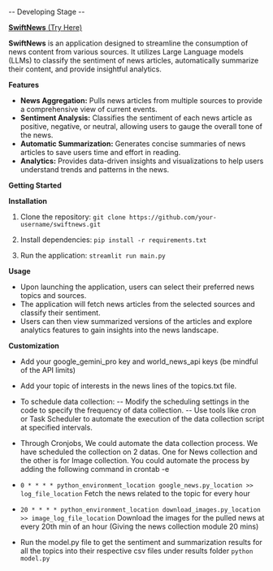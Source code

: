 -- Developing Stage --

<a href="https://newsapp-kf4izafuxgmhgdtpbpz5hx.streamlit.app/" target="_blank">**SwiftNews** (Try Here)</a>


**SwiftNews** is an application designed to streamline the consumption of news content from various sources. 
It utilizes Large Language models (LLMs) to classify the sentiment of news articles, automatically summarize their content, and provide insightful analytics.

**Features**
- **News Aggregation:** Pulls news articles from multiple sources to provide a comprehensive view of current events.
- **Sentiment Analysis:** Classifies the sentiment of each news article as positive, negative, or neutral, allowing users to gauge the overall tone of the news.
- **Automatic Summarization:** Generates concise summaries of news articles to save users time and effort in reading.
- **Analytics:** Provides data-driven insights and visualizations to help users understand trends and patterns in the news.

**Getting Started**

**Installation**

1. Clone the repository:
   ``` git clone https://github.com/your-username/swiftnews.git ```
   
2. Install dependencies:
   ```pip install -r requirements.txt```
   
3. Run the application:
   ```streamlit run main.py```

**Usage**
- Upon launching the application, users can select their preferred news topics and sources.
- The application will fetch news articles from the selected sources and classify their sentiment.
- Users can then view summarized versions of the articles and explore analytics features to gain insights into the news landscape.

**Customization**
- Add your google_gemini_pro key and world_news_api keys (be mindful of the API limits)
- Add your topic of interests in the news lines of the topics.txt file.
- To schedule data collection:
-- Modify the scheduling settings in the code to specify the frequency of data collection.
-- Use tools like cron or Task Scheduler to automate the execution of the data collection script at specified intervals.

- Through Cronjobs, We could automate the data collection process.
We have scheduled the collection on 2 datas. One for News collection and the other is for Image collection.
You could automate the process by adding the following command in crontab -e
- ```0 * * * * python_environment_location google_news.py_location >> log_file_location``` Fetch the news related to the topic for every hour
- ```20 * * * * python_environment_location download_images.py_location >> image_log_file_location``` Download the images for the pulled news at every 20th min of an hour (Giving the news collection module 20 mins)
- Run the model.py file to get the sentiment and summarization results for all the topics into their respective csv files under results folder
  ```python model.py```

